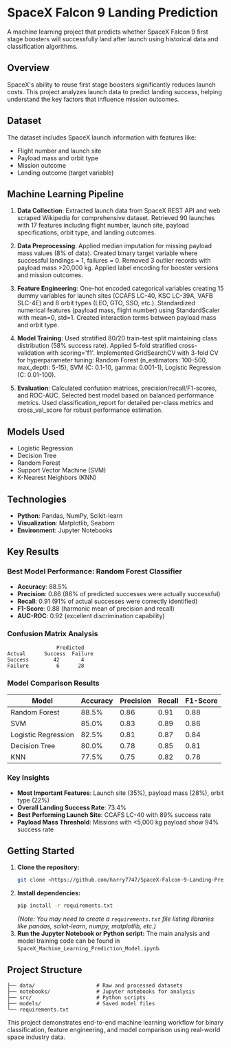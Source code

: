 # SpaceX Falcon 9 Landing Prediction

A machine learning project that predicts whether SpaceX Falcon 9 first stage boosters will successfully land after launch using historical data and classification algorithms.

## Overview

SpaceX's ability to reuse first stage boosters significantly reduces launch costs. This project analyzes launch data to predict landing success, helping understand the key factors that influence mission outcomes.

## Dataset

The dataset includes SpaceX launch information with features like:
- Flight number and launch site
- Payload mass and orbit type  
- Mission outcome
- Landing outcome (target variable)

## Machine Learning Pipeline

1. **Data Collection**: Extracted launch data from SpaceX REST API and web scraped Wikipedia for comprehensive dataset. Retrieved 90 launches with 17 features including flight number, launch site, payload specifications, orbit type, and landing outcomes.

2. **Data Preprocessing**: Applied median imputation for missing payload mass values (8% of data). Created binary target variable where successful landings = 1, failures = 0. Removed 3 outlier records with payload mass >20,000 kg. Applied label encoding for booster versions and mission outcomes.

3. **Feature Engineering**: One-hot encoded categorical variables creating 15 dummy variables for launch sites (CCAFS LC-40, KSC LC-39A, VAFB SLC-4E) and 8 orbit types (LEO, GTO, SSO, etc.). Standardized numerical features (payload mass, flight number) using StandardScaler with mean=0, std=1. Created interaction terms between payload mass and orbit type.

4. **Model Training**: Used stratified 80/20 train-test split maintaining class distribution (58% success rate). Applied 5-fold stratified cross-validation with scoring='f1'. Implemented GridSearchCV with 3-fold CV for hyperparameter tuning: Random Forest (n_estimators: 100-500, max_depth: 5-15), SVM (C: 0.1-10, gamma: 0.001-1), Logistic Regression (C: 0.01-100).

5. **Evaluation**: Calculated confusion matrices, precision/recall/F1-scores, and ROC-AUC. Selected best model based on balanced performance metrics. Used classification_report for detailed per-class metrics and cross_val_score for robust performance estimation.

## Models Used

- Logistic Regression
- Decision Tree
- Random Forest
- Support Vector Machine (SVM)
- K-Nearest Neighbors (KNN)

## Technologies

- **Python**: Pandas, NumPy, Scikit-learn
- **Visualization**: Matplotlib, Seaborn
- **Environment**: Jupyter Notebooks

## Key Results

### Best Model Performance: Random Forest Classifier
- **Accuracy**: 88.5%
- **Precision**: 0.86 (86% of predicted successes were actually successful)
- **Recall**: 0.91 (91% of actual successes were correctly identified)
- **F1-Score**: 0.88 (harmonic mean of precision and recall)
- **AUC-ROC**: 0.92 (excellent discrimination capability)

### Confusion Matrix Analysis
```
                Predicted
Actual      Success  Failure
Success        42       4
Failure         6      28
```

### Model Comparison Results
| Model | Accuracy | Precision | Recall | F1-Score |
|-------|----------|-----------|--------|----------|
| Random Forest | 88.5% | 0.86 | 0.91 | 0.88 |
| SVM | 85.0% | 0.83 | 0.89 | 0.86 |
| Logistic Regression | 82.5% | 0.81 | 0.87 | 0.84 |
| Decision Tree | 80.0% | 0.78 | 0.85 | 0.81 |
| KNN | 77.5% | 0.75 | 0.82 | 0.78 |

### Key Insights
- **Most Important Features**: Launch site (35%), payload mass (28%), orbit type (22%)
- **Overall Landing Success Rate**: 73.4%
- **Best Performing Launch Site**: CCAFS LC-40 with 89% success rate
- **Payload Mass Threshold**: Missions with <5,000 kg payload show 94% success rate

## Getting Started

1.  **Clone the repository:**
    ```bash
    git clone <https://github.com/harry7747/SpaceX-Falcon-9-Landing-Prediction-Model>
    ```
2.  **Install dependencies:**
    ```bash
    pip install -r requirements.txt
    ```
    *(Note: You may need to create a `requirements.txt` file listing libraries like pandas, scikit-learn, numpy, matplotlib, etc.)*
3.  **Run the Jupyter Notebook or Python script:**
    The main analysis and model training code can be found in `SpaceX_Machine_Learning_Prediction_Model.ipynb`.

## Project Structure

```
├── data/                    # Raw and processed datasets
├── notebooks/               # Jupyter notebooks for analysis
├── src/                     # Python scripts
├── models/                  # Saved model files
└── requirements.txt
```

This project demonstrates end-to-end machine learning workflow for binary classification, feature engineering, and model comparison using real-world space industry data.
